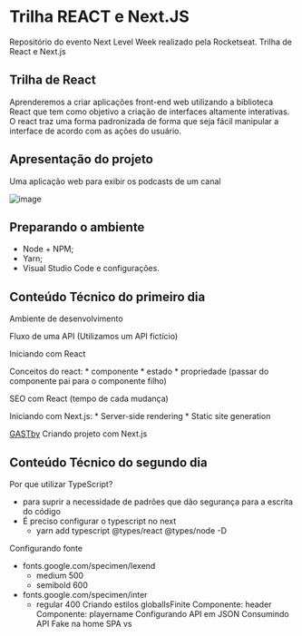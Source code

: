 # Trilha REACT e Next.JS
Repositório do evento Next Level Week realizado pela Rocketseat. Trilha de React e Next.js

## Trilha de React
Aprenderemos a criar aplicações front-end web utilizando a biblioteca React que tem como objetivo a criação de interfaces altamente interativas. O react traz uma forma padronizada de forma que seja fácil manipular a interface de acordo com as ações do usuário.

## Apresentação do projeto
Uma aplicação web para exibir os podcasts de um canal

![image](https://user-images.githubusercontent.com/49700354/115946266-6e72d080-a496-11eb-8581-7a9f5b6f830a.png)

## Preparando o ambiente
- Node + NPM;
- Yarn;
- Visual Studio Code e configurações.

## Conteúdo Técnico do primeiro dia

Ambiente de desenvolvimento

Fluxo de uma API (Utilizamos um API fictício)

Iniciando com React

Conceitos do react: 
    * componente
    * estado
    * propriedade (passar do componente pai para o componente filho)

SEO com React (tempo de cada mudança)

Iniciando com Next.js: 
    * Server-side rendering 
    * Static site generation

[GASTby](https://www.gatsbyjs.com/docs/tutorial/)
Criando projeto com Next.js

## Conteúdo Técnico do segundo dia

 Por que utilizar TypeScript?
 * para suprir a necessidade de padrões que dão segurança para a escrita do código 
* É preciso configurar o typescript no next
  * yarn add typescript @types/react @types/node -D

Configurando fonte
* fonts.google.com/specimen/lexend
  * medium 500
  * semibold 600
* fonts.google.com/specimen/inter
  * regular 400
 Criando estilos globalIsFinite
 Componente: header
 Componente: playername
 Configurando API em JSON
 Consumindo API Fake na home
 SPA vs 



